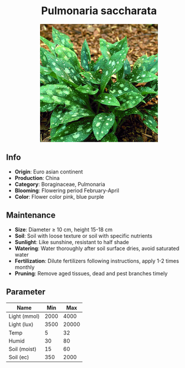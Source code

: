 <h1 align='center'>Pulmonaria saccharata</h1>
<p align="center">
    <img 
        align='center'
        width='320'
        src="../images/pulmonaria saccharata.png" 
        alt='Pulmonaria saccharata' />
</p>

## Info

 - **Origin**: Euro asian continent
 - **Production**: China
 - **Category**: Boraginaceae, Pulmonaria
 - **Blooming**: Flowering period February-April
 - **Color**: Flower color pink, blue purple

## Maintenance

 - **Size**: Diameter ≥ 10 cm, height 15-18 cm
 - **Soil**: Soil with loose texture or soil with specific nutrients
 - **Sunlight**: Like sunshine, resistant to half shade
 - **Watering**: Water thoroughly after soil surface dries, avoid saturated water
 - **Fertilization**: Dilute fertilizers following instructions, apply 1-2 times monthly
 - **Pruning**: Remove aged tissues, dead and pest branches timely

## Parameter

| Name         | Min  | Max   |
|--------------|------|-------|
| Light (mmol) | 2000 | 4000  |
| Light (lux)  | 3500 | 20000 |
| Temp         | 5    | 32    |
| Humid        | 30   | 80    |
| Soil (moist) | 15   | 60    |
| Soil (ec)    | 350  | 2000  |